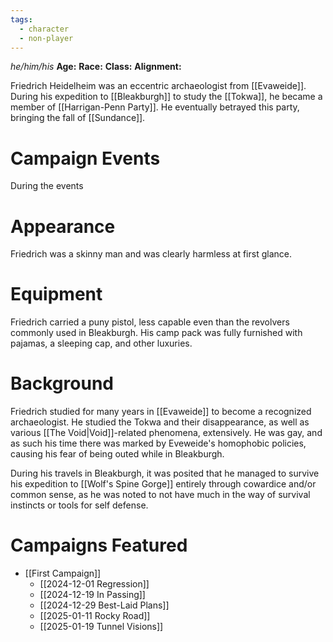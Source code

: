```yaml
---
tags:
  - character
  - non-player
---
```

_he/him/his_
**Age:**
**Race:**
**Class:**
**Alignment:**

Friedrich Heidelheim was an eccentric archaeologist from [[Evaweide]]. During his expedition to [[Bleakburgh]] to study the [[Tokwa]], he became a member of [[Harrigan-Penn Party]]. He eventually betrayed this party, bringing the fall of [[Sundance]].

# Campaign Events

During the events

# Appearance

Friedrich was a skinny man and was clearly harmless at first glance.

# Equipment

Friedrich carried a puny pistol, less capable even than the revolvers commonly used in Bleakburgh. His camp pack was fully furnished with pajamas, a sleeping cap, and other luxuries.

# Background

Friedrich studied for many years in [[Evaweide]] to become a recognized archaeologist. He studied the Tokwa and their disappearance, as well as various [[The Void|Void]]-related phenomena, extensively. He was gay, and as such his time there was marked by Eveweide's homophobic policies, causing his fear of being outed while in Bleakburgh. 

During his travels in Bleakburgh, it was posited that he managed to survive his expedition to [[Wolf's Spine Gorge]] entirely through cowardice and/or common sense, as he was noted to not have much in the way of survival instincts or tools for self defense.

# Campaigns Featured

- [[First Campaign]]
	- [[2024-12-01 Regression]]
	- [[2024-12-19 In Passing]]
	- [[2024-12-29 Best-Laid Plans]]
	- [[2025-01-11 Rocky Road]]
	- [[2025-01-19 Tunnel Visions]]